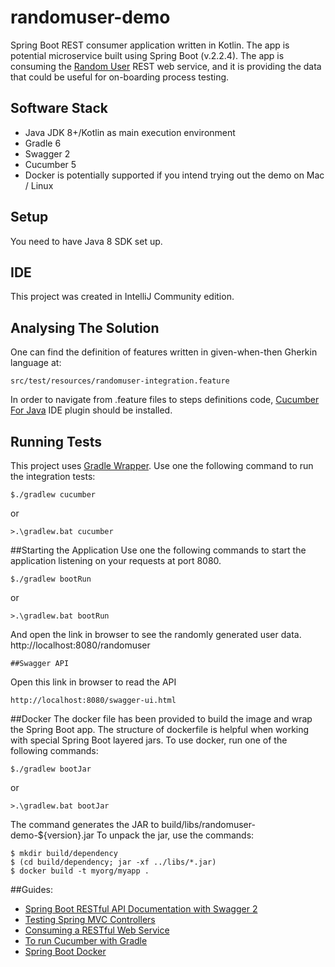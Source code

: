 # randomuser-demo
Spring Boot REST consumer application written in Kotlin.
The app is potential microservice built using Spring Boot (v.2.2.4).
The app is consuming the [Random User](https://randomuser.me/) REST web service,
and it is providing the data that could be useful for on-boarding process testing.

## Software Stack
* Java JDK 8+/Kotlin as main execution environment
* Gradle 6
* Swagger 2
* Cucumber 5
* Docker is potentially supported if you intend trying out the demo on Mac / Linux 
## Setup
You need to have Java 8 SDK set up.
## IDE
This project was created in IntelliJ Community edition.

## Analysing The Solution
One can find the definition of features written in given-when-then Gherkin language at:
```
src/test/resources/randomuser-integration.feature
```
In order to navigate from .feature files to steps definitions code,
[Cucumber For Java](https://plugins.jetbrains.com/search?search=Cucumber) IDE plugin should be installed.

## Running Tests
This project uses [Gradle Wrapper](https://docs.gradle.org/current/userguide/gradle_wrapper.html).
Use one the following command to run the integration tests:
```
$./gradlew cucumber 
```
or
```
>.\gradlew.bat cucumber
```
##Starting the Application
Use one the following commands to start the application listening on your requests at port 8080.
```
$./gradlew bootRun 
```
or
```
>.\gradlew.bat bootRun
```
And open the link in browser to see the randomly generated user data.
http://localhost:8080/randomuser
```
##Swagger API
```
Open this link in browser to read the API 
```
http://localhost:8080/swagger-ui.html
```
##Docker
The docker file has been provided to build the image and wrap the Spring Boot app.
The structure of dockerfile is helpful when working with special Spring Boot layered jars.
To use docker, run one of the following commands:
```
$./gradlew bootJar
```
or
```
>.\gradlew.bat bootJar
```
The command generates the JAR to 
build/libs/randomuser-demo-${version}.jar
To unpack the jar, use the commands:
```
$ mkdir build/dependency
$ (cd build/dependency; jar -xf ../libs/*.jar)
$ docker build -t myorg/myapp .
```
##Guides:
* [Spring Boot RESTful API Documentation with Swagger 2](https://springframework.guru/spring-boot-restful-api-documentation-with-swagger-2/)
* [Testing Spring MVC Controllers](https://dzone.com/articles/unit-and-integration-tests-in-spring-boot)
* [Consuming a RESTful Web Service](https://spring.io/guides/gs/consuming-rest/)
* [To run Cucumber with Gradle](https://cucumber.io/docs/installation/java/#gradle)
* [Spring Boot Docker](https://spring.io/guides/topicals/spring-boot-docker/)